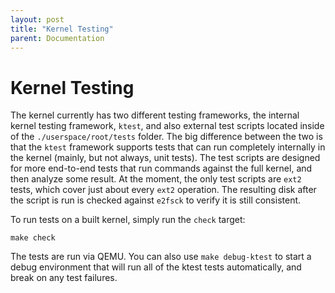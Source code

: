 ```yaml
---
layout: post
title: "Kernel Testing"
parent: Documentation
---
```


Kernel Testing
==============

The kernel currently has two different testing frameworks, the internal kernel
testing framework, `ktest`, and also external test scripts located inside of
the `./userspace/root/tests` folder. The big difference between the two is that the
`ktest` framework supports tests that can run completely internally in the
kernel (mainly, but not always, unit tests). The test scripts are designed for
more end-to-end tests that run commands against the full kernel, and then
analyze some result. At the moment, the only test scripts are `ext2` tests,
which cover just about every `ext2` operation. The resulting disk after the
script is run is checked against `e2fsck` to verify it is still consistent.

To run tests on a built kernel, simply run the `check` target:

    make check

The tests are run via QEMU. You can also use `make debug-ktest` to start a
debug environment that will run all of the ktest tests automatically, and break
on any test failures.
